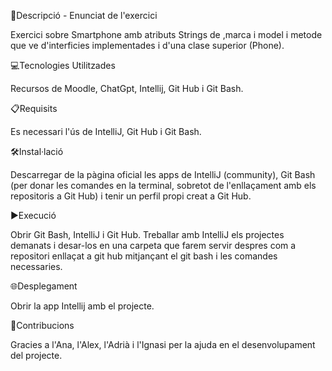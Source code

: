 📄Descripció - Enunciat de l'exercici

Exercici sobre Smartphone amb atributs Strings de ,marca i model i metode que ve d'interficies implementades i d'una clase superior (Phone).


💻Tecnologies Utilitzades

Recursos de Moodle, ChatGpt, Intellij, Git Hub i Git Bash.


📋Requisits

Es necessari l'ús de IntelliJ, Git Hub i Git Bash.


🛠️Instal·lació

Descarregar de la pàgina oficial les apps de IntelliJ (community), Git Bash (per donar les comandes en la terminal, sobretot de l'enllaçament amb els repositoris a Git Hub) i tenir un perfil propi creat a Git Hub.


▶️Execució

Obrir Git Bash, IntelliJ i Git Hub. Treballar amb IntelliJ els projectes demanats i desar-los en una carpeta que farem servir despres com a repositori enllaçat a git hub mitjançant el git bash i les comandes necessaries.


🌐Desplegament

Obrir la app Intellij amb el projecte.


🤝Contribucions

Gracies a l'Ana, l'Alex, l'Adrià i l'Ignasi per la ajuda en el desenvolupament del projecte.
